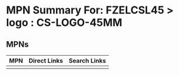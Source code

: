 



# MPN Summary For: FZELCSL45 > logo : CS-LOGO-45MM

## MPNs
  

|MPN|Direct Links|Search Links|
| :--- | :--- | :--- |
||||
